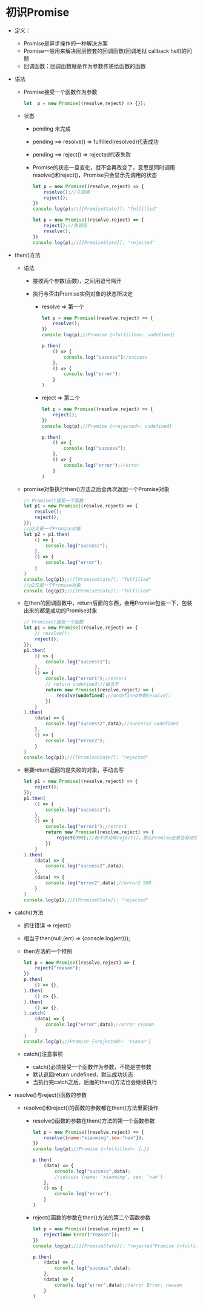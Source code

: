 # 初识Promise

* 定义：

  * Promise是异步操作的一种解决方案
  * Promise一般用来解决层层嵌套的回调函数(回调地狱 callback hell)的问题
  * 回调函数：回调函数就是作为参数传递给函数的函数

* 语法

  * Promise接受一个函数作为参数

    ```js
    let  p = new Promise((resolve,reject) => {});
    ```

  * 状态

    * pending 未完成

    * pending ==> resolve() => fulfilled(resolved)代表成功

    * pending ==> reject() => rejected代表失败

    * Promise的状态一旦变化，就不会再改变了，意思是同时调用resolve()和reject()，Promise只会显示先调用的状态

      ```js
      let p = new Promise((resolve,reject) => {
          resolve();//先调用
          reject();
      })
      console.log(p);//[[PromiseState]]: "fulfilled"
      ```

      ```js
      let p = new Promise((resolve,reject) => {
          reject();//先调用
          resolve();
      })
      console.log(p);//[[PromiseState]]: "rejected"
      ```

* then()方法

  * 语法

    * 接收两个参数(函数)，之间用逗号隔开

    * 执行与否由Promise实例对象的状态所决定

      * resolve => 第一个

        ```js
        let p = new Promise((resolve,reject) => {
            resolve();
        })
        console.log(p);//Promise {<fulfilled>: undefined}
        
        p.then(
            () => {
                console.log("success")//success
            },
            () => {
                console.log("error");
            }
        )
        ```

      * reject    => 第二个

        ```js
        let p = new Promise((resolve,reject) => {
            reject();
        })
        console.log(p);//Promise {<rejected>: undefined}
        
        p.then(
            () => {
                console.log("success");
            },
            () => {
                console.log("error");//error
            }
        )
        ```

  * promise对象执行then()方法之后会再次返回一个Promise对象

    ```js
    // Promise()接受一个函数
    let p1 = new Promise((resolve,reject) => {
        resolve();
        reject();
    });
    //p2又是一个Promise对象
    let p2 = p1.then(
        () => {
            console.log("success");
        },
        () => {
            console.log("error");
        }
    )
    console.log(p1);//[[PromiseState]]: "fulfilled"
    //p2又是一个Promise对象
    console.log(p2);//[[PromiseState]]: "fulfilled"
    ```

  * 在then的回调函数中，return后面的东西，会用Promise包装一下，包装出来的都是成功的Promise对象

    ```js
    // Promise()接受一个函数
    let p1 = new Promise((resolve,reject) => {
        // resolve();
        reject();
    });
    p1.then(
        () => {
            console.log("success1");
        },
        () => {
            console.log("error1");//error1
            // return undefined;//相当于
            return new Promise((resolve,reject) => {
                resolve(undefined);//undefined参数resolve()
            })
        }
    ).then(
        (data) => {
            console.log("success2",data);//success2 undefined
        },
        () => {
            console.log("error2");
        }
    )
    console.log(p1);//[[PromiseState]]: "rejected"
    ```

  * 若要return返回的是失败的对象，手动去写

    ```js
    let p1 = new Promise((resolve,reject) => {
        reject();
    });
    p1.then(
        () => {
            console.log("success1");
        },
        () => {
            console.log("error1");//error1
            return new Promise((resolve,reject) => {
                reject(999);//若不手动写reject()，那么Promise还是会自动包装为成功的对象
            })
        }
    ).then(
        (data) => {
            console.log("success2",data);
        },
        (data) => {
            console.log("error2",data);//error2 999
        }
    )
    console.log(p1);//[[PromiseState]]: "rejected"
    ```

* catch()方法

  * 抓住错误 => reject()

  * 相当于then(null,(err) => {console.log(err)});

  * then方法的一个特例

    ```js
    let p = new Promise((resolve,reject) => {
        reject("reason");
    })
    p.then(
        () => {},
    ).then(
        () => {},
    ).then(
        () => {},
    ).catch(
        (data) => {
            console.log("error",data);//error reason
        }
    )
    console.log(p);//Promise {<rejected>: 'reason'}
    ```

  * catch()注意事项
    * catch()必须接受一个函数作为参数，不能是空参数
    * 默认返回return undefined，默认成功状态
    * 当执行完catch之后，后面的then()方法也会继续执行

* resolve()与reject()函数的参数

  * resolve()和reject()的函数的参数都在then()方法里面操作

    * resolve()函数的参数在then()方法的第一个函数参数

      ```js
      let p = new Promise((resolve,reject) => {
          resolve({name:"xiaoming",sex:"nan"});
      })
      console.log(p);//Promise {<fulfilled>: {…}}
      
      p.then(
          (data) => {
              console.log("success",data);
              //success {name: 'xiaoming', sex: 'nan'}
          },
          () => {
              console.log("error");
          }
      )
      ```

    * reject()函数的参数在then()方法的第二个函数参数

      ```js
      let p = new Promise((resolve,reject) => {
          reject(new Error("reason"));
      })
      console.log(p);//[[PromiseState]]: "rejected"Promise {<fulfilled>: {…}}
      
      p.then(
          (data) => {
              console.log("success",data);
          },
          (data) => {
              console.log("error",data);//error Error: reason
          }
      )
      ```

      